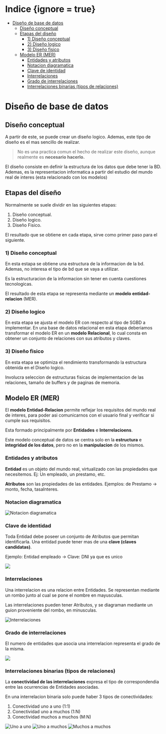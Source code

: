 # Indice {ignore = true}

<!-- @import "[TOC]" {cmd="toc" depthFrom=1 depthTo=6 orderedList=false} -->

<!-- code_chunk_output -->

- [Diseño de base de datos](#diseño-de-base-de-datos)
  - [Diseño conceptual](#diseño-conceptual)
  - [Etapas del diseño](#etapas-del-diseño)
    - [1) Diseño conceptual](#1-diseño-conceptual)
    - [2) Diseño logico](#2-diseño-logico)
    - [3) Diseño fisico](#3-diseño-fisico)
  - [Modelo ER (MER)](#modelo-er-mer)
    - [Entidades y atributos](#entidades-y-atributos)
    - [Notacion diagramatica](#notacion-diagramatica)
    - [Clave de identidad](#clave-de-identidad)
    - [Interrelaciones](#interrelaciones)
    - [Grado de interrelaciones](#grado-de-interrelaciones)
    - [Interrelaciones binarias (tipos de relaciones)](#interrelaciones-binarias-tipos-de-relaciones)

<!-- /code_chunk_output -->

# Diseño de base de datos

## Diseño conceptual

A partir de este, se puede crear un diseño logico. Ademas, este tipo de diseño es el mas sencillo de realizar.

> No es una practica comun el hecho de realizar este diseño, aunque realmente es **necesario hacerlo.**

El diseño consiste en definir la estructura de los datos que debe tener la BD. Ademas, es la representacion informatica a partir del estudio del mundo real de interes (esta relacionado con los modelos)

## Etapas del diseño

Normalmente se suele dividir en las siguientes etapas:

1. Diseño conceptual.
2. Diseño logico.
3. Diseño Fisico.

El resultado que se obtiene en cada etapa, sirve como primer paso para el siguiente.

### 1) Diseño conceptual

En esta estapa se obtiene una estructura de la informacion de la bd. Ademas, no interesa el tipo de bd que se vaya a utilizar.

Es la estructuracion de la informacion sin tener en cuenta cuestiones tecnologicas.

El resultado de esta etapa se representa mediante un **modelo entidad-relacion** (MER).

### 2) Diseño logico

En esta etapa se ajusta el modelo ER con respecto al tipo de SGBD a implementar.
En una base de datos relacional en esta etapa deberiamos transformar el modelo ER en un **modelo Relacional**, lo cual consta en obtener un conjunto de relaciones con sus atributos y claves.

### 3) Diseño fisico

En esta etapa se optimiza el rendimiento transformando la estructura obtenida en el Diseño logico.

Involucra seleccion de estructuras fisicas de implementacion de las relaciones, tamaño de buffers y de paginas de memoria.

## Modelo ER (MER)

El **modelo Entidad-Relacion** permite reflejar los requisitos del mundo real de interes, para poder asi comunicarnos con el usuario final y verificar si cumple sus requisitos.

Esta formado principalmente por **Entidades** e **Interrelacioens**.

Este modelo conceptual de datos se centra solo en la **estructura** e **integridad de los datos**, pero no en la **manipulacion** de los mismos.

### Entidades y atributos

**Entidad** es un objeto del mundo real, virtualizado con las propiedades que necesitemos.
Ej: Un empleado, un prestamo, etc.

**Atributos** son las propiedades de las entidades.
Ejemplos: de Prestamo -> monto, fecha, tasaInteres.

### Notacion diagramatica

![Notacion diagramatica](https://i.imgur.com/mwKHvS6.png)

### Clave de identidad

Toda Entidad debe poseer un conjunto de Atributos que permitan identificarla. Una entidad puede tener mas de una **clave (claves candidatas)**.

Ejemplo: Entidad empleado $\longrightarrow$ Clave: DNI ya que es unico

![](https://i.imgur.com/hiP9YLw.png)

### Interrelaciones

Una interrelacion es una relacion entre Entidades. Se representan mediante un rombo junto al cual se pone el nombre en mayusculas.

Las interrelaciones pueden tener Atributos, y se diagraman mediante un guion proveniente del rombo, en minusculas.

![Interrelaciones](https://i.imgur.com/rW0fHXR.png)

### Grado de interrelaciones

El numero de entidades que asocia una interrelacion representa el grado de la misma.

![](https://i.imgur.com/Muko4ya.png)

### Interrelaciones binarias (tipos de relaciones)

La **conectividad de las interrelaciones** expresa el tipo de correspondendia entre las ocurrencias de Entidades asociadas.

En una interrelacion binaria solo puede haber 3 tipos de conectividades:

1. Conectividad uno a uno (1:1)
1. Conectividad uno a muchos (1:N)
1. Conectividad muchos a muchos (M:N)

![Uno a uno](https://i.imgur.com/NtSpLEs.png)
![Uno a muchos](https://i.imgur.com/HMefhuw.png)
![Muchos a muchos](https://i.imgur.com/D75OOc1.png)
